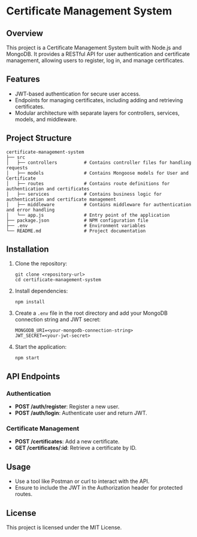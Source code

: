 # Certificate Management System

## Overview
This project is a Certificate Management System built with Node.js and MongoDB. It provides a RESTful API for user authentication and certificate management, allowing users to register, log in, and manage certificates.

## Features
- JWT-based authentication for secure user access.
- Endpoints for managing certificates, including adding and retrieving certificates.
- Modular architecture with separate layers for controllers, services, models, and middleware.

## Project Structure
```
certificate-management-system
├── src
│   ├── controllers          # Contains controller files for handling requests
│   ├── models               # Contains Mongoose models for User and Certificate
│   ├── routes               # Contains route definitions for authentication and certificates
│   ├── services             # Contains business logic for authentication and certificate management
│   ├── middleware           # Contains middleware for authentication and error handling
│   └── app.js               # Entry point of the application
├── package.json             # NPM configuration file
├── .env                     # Environment variables
└── README.md                # Project documentation
```

## Installation

1. Clone the repository:
   ```
   git clone <repository-url>
   cd certificate-management-system
   ```

2. Install dependencies:
   ```
   npm install
   ```

3. Create a `.env` file in the root directory and add your MongoDB connection string and JWT secret:
   ```
   MONGODB_URI=<your-mongodb-connection-string>
   JWT_SECRET=<your-jwt-secret>
   ```

4. Start the application:
   ```
   npm start
   ```

## API Endpoints

### Authentication
- **POST /auth/register**: Register a new user.
- **POST /auth/login**: Authenticate user and return JWT.

### Certificate Management
- **POST /certificates**: Add a new certificate.
- **GET /certificates/:id**: Retrieve a certificate by ID.

## Usage
- Use a tool like Postman or curl to interact with the API.
- Ensure to include the JWT in the Authorization header for protected routes.

## License
This project is licensed under the MIT License.